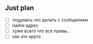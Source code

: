 ## Just plan
- [ ] подумать что делать с сообщением
- [ ] найти адрес
- [ ] хуже всего что все правы.. 
- [ ] как это круто
